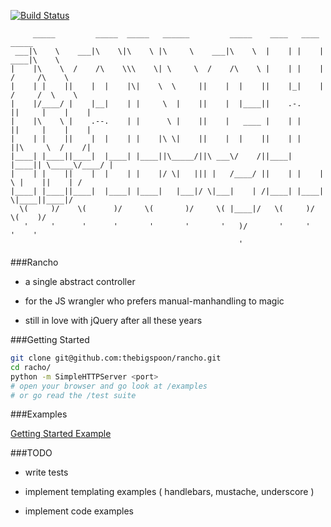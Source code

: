 [![Build Status](https://travis-ci.org/thebigspoon/rancho.png)](https://travis-ci.org/thebigspoon/rancho)

```vim                                                                                 
     _____         _____  _____   ______         _____    ____   ____         _____    
 ___|\    \    ___|\    \|\    \ |\     \    ___|\    \  |    | |    |   ____|\    \   
|    |\    \  /    /\    \\\    \| \     \  /    /\    \ |    | |    |  /     /\    \  
|    | |    ||    |  |    |\|    \  \     ||    |  |    ||    |_|    | /     /  \    \ 
|    |/____/ |    |__|    | |     \  |    ||    |  |____||    .-.    ||     |    |    |
|    |\    \ |    .--.    | |      \ |    ||    |   ____ |    | |    ||     |    |    |
|    | |    ||    |  |    | |    |\ \|    ||    |  |    ||    | |    ||\     \  /    /|
|____| |____||____|  |____| |____||\_____/||\ ___\/    /||____| |____|| \_____\/____/ |
|    | |    ||    |  |    | |    |/ \|   ||| |   /____/ ||    | |    | \ |    ||    | /
|____| |____||____|  |____| |____|   |___|/ \|___|    | /|____| |____|  \|____||____|/ 
  \(     )/    \(      )/     \(       )/     \( |____|/   \(     )/       \(    )/    
   '     '      '      '       '       '       '   )/       '     '         '    '     
                                                   '                                   
```                                                   

###Rancho

* a single abstract controller

* for the JS wrangler who prefers manual-manhandling to magic

* still in love with jQuery after all these years


###Getting Started

```sh
git clone git@github.com:thebigspoon/rancho.git
cd racho/
python -m SimpleHTTPServer <port>
# open your browser and go look at /examples
# or go read the /test suite
``` 

###Examples

[Getting Started Example](http://thebigspoon.github.io/rancho/examples/getting_started.html)


###TODO

* write tests

* implement templating examples ( handlebars, mustache, underscore )

* implement code examples

    



    

    
    
